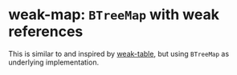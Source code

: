 # weak-map: `BTreeMap` with weak references

This is similar to and inspired by [weak-table](https://github.com/tov/weak-table-rs), but using `BTreeMap` as underlying implementation.

